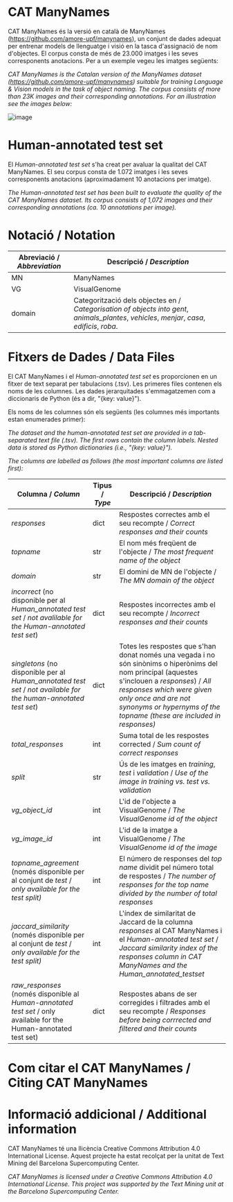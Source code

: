 # CAT ManyNames

CAT ManyNames és la versió en català de ManyNames (https://github.com/amore-upf/manynames), un conjunt de dades adequat per entrenar models de llenguatge i visió en la tasca d'assignació de nom d'objectes. El corpus consta de més de 23.000 imatges i les seves corresponents anotacions. Per a un exemple vegeu les imatges següents:

*CAT ManyNames is the Catalan version of the ManyNames dataset (https://github.com/amore-upf/manynames) suitable for training Language & Vision models in the task of object naming. The corpus consists of more than 23K images and their corresponding annotations. For an illustration see the images below:*


![image](https://user-images.githubusercontent.com/96442172/175773208-d5be113e-e348-45b8-995a-173ccf9a2341.png)

# Human-annotated test set

El *Human-annotated test set* s'ha creat per avaluar la qualitat del CAT ManyNames. El seu corpus consta de 1.072 imatges i les seves corresponents anotacions (aproximadament 10 anotacions per imatge).

*The Human-annotated test set has been built to evaluate the quality of the CAT ManyNames dataset. Its corpus consists of 1,072 images and their corresponding annotations (ca. 10 annotations per image).*

# Notació / Notation


| Abreviació / *Abbreviation* | Descripció / *Description* |
| --- | --- |
|MN	           |ManyNames    |
|VG	           |VisualGenome |
|domain	       | Categorització dels objectes en / *Categorisation of objects into* *gent*, *animals_plantes*, *vehicles*, *menjar*, *casa*, *edificis*, *roba*.


# Fitxers de Dades / Data Files

El CAT ManyNames i el *Human-annotated test set* es proporcionen en un fitxer de text separat per tabulacions (.tsv). Les primeres files contenen els noms de les columnes. Les dades jerarquitades s'emmagatzemen com a diccionaris de Python (és a dir, "{key: value}").

Els noms de les columnes són els següents (les columnes més importants estan enumerades primer):

*The dataset and the human-annotated test set are provided in a tab-separated text file (.tsv). The first rows contain the column labels. Nested data is stored as Python dictionaries (i.e., "{key: value}").*

*The columns are labelled as follows (the most important columns are listed first):*

|Columna / *Column*             |Tipus / *Type*	 |Descripció / *Description* |
| --- | --- | --- |
|*responses* |	dict |	Respostes correctes amb el seu recompte / *Correct responses and their counts* |
|*topname*            |	str  |	El nom més freqüent de l'objecte / *The most frequent name of the object* |
|*domain*             | str  |	El domini de MN de l'objecte / *The MN domain of the object* |
|*incorrect* (no disponible per al *Human_annotated test set* / *not avalilable for the Human-annotated test set*)   |	dict |	Respostes incorrectes amb el seu recompte / *Incorrect responses and their counts* |
|*singletons* (no disponible per al *Human_annotated test set* / *not available for the human-annotated test set*)        | dict |	Totes les respostes que s'han donat només una vegada i no són sinònims o hiperònims del nom principal (aquestes s'inclouen a *responses*) / *All responses which were given only once and are not synonyms or hypernyms of the topname (these are included in responses)* |
|*total_responses*    |	int  | Suma total de les respostes corrected / *Sum count of correct responses* |
|*split*              |	str  |	Ús de les imatges en *training*, *test* i *validation* / *Use of the image in training vs. test vs. validation* |
|*vg_object_id*       |	int  |	L'id de l'objecte a VisualGenome / *The VisualGenome id of the object* |
|*vg_image_id*        |	int  |	L'id de la imatge a VisualGenome / *The VisualGenome id of the image* |
|*topname_agreement* (només disponible per al conjunt de *test* / *only available for the test split)* | int  |	El número de responses del *top name* dividit pel número total de respostes / *The number of responses for the top name divided by the number of total responses* |
|*jaccard_similarity* (només disponible per al conjunt de *test* / *only available for the test split)*| int  | L'índex de similaritat de Jaccard de la columna *responses* al CAT ManyNames i el *Human-annotated test set* / *Jaccard similarity index of the responses column in CAT ManyNames and the Human_annotated_testset* |
|*raw_responses* (només disponible al *Human-annotated test set* / only available for the Human-annotated test set)| dict | Respostes abans de ser corregides i filtrades amb el seu recompte / *Responses before being corrrected and filtered and their counts* |

# Com citar el CAT ManyNames / Citing CAT ManyNames

# Informació addicional / Additional information

CAT ManyNames té una llicència Creative Commons Attribution 4.0 International License.
Aquest projecte ha estat recolçat per la unitat de Text Mining del Barcelona Supercomputing Center.

*CAT ManyNames is licensed under a Creative Commons Attribution 4.0 International License. 
This project was supported by the Text Mining unit at the Barcelona Supercomputing Center.*
